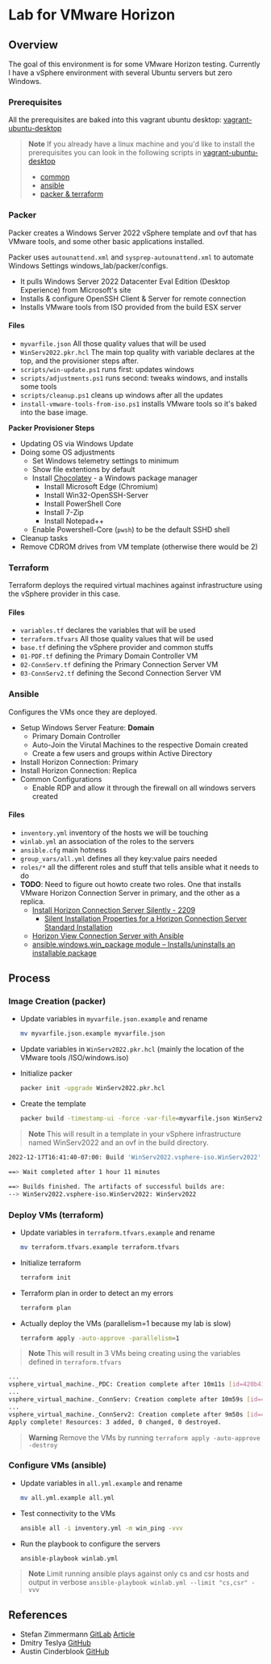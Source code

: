 # Lab for VMware Horizon

## **Overview**

The goal of this environment is for some VMware Horizon testing. Currently I have a vSphere environment with several Ubuntu servers but zero Windows.

### **Prerequisites**

All the prerequisites are baked into this vagrant ubuntu desktop: [vagrant-ubuntu-desktop](https://github.com/ntalekt/vagrant-ubuntu-desktop)

> **Note**
> If you already have a linux machine and you'd like to install the prerequisites you can look in the following scripts in [vagrant-ubuntu-desktop](https://github.com/ntalekt/vagrant-ubuntu-desktop)
> * [common](https://github.com/ntalekt/vagrant-ubuntu-desktop/blob/master/scripts/apt_update.sh)
> * [ansible](https://github.com/ntalekt/vagrant-ubuntu-desktop/blob/master/scripts/ansible.sh)
> * [packer & terraform](https://github.com/ntalekt/vagrant-ubuntu-desktop/blob/master/scripts/ansible.sh)

### **Packer**

Packer creates a Windows Server 2022 vSphere template and ovf that has VMware tools, and some other basic applications installed. 

Packer uses `autounattend.xml` and `sysprep-autounattend.xml` to automate Windows Settings windows_lab/packer/configs.

  * It pulls Windows Server 2022 Datacenter Eval Edition (Desktop Experience) from Microsoft's site
  * Installs & configure OpenSSH Client & Server for remote connection
  * Installs VMware tools from ISO provided from the build ESX server

#### **Files**

  * `myvarfile.json` All those quality values that will be used
  * `WinServ2022.pkr.hcl` The main top quality with variable declares at the top, and the provisioner steps after.
  * `scripts/win-update.ps1` runs first: updates windows
  * `scripts/adjustments.ps1` runs second: tweaks windows, and installs some tools
  * `scripts/cleanup.ps1` cleans up windows after all the updates
  * `install-vmware-tools-from-iso.ps1` installs VMware tools so it's baked into the base image.

**Packer Provisioner Steps**
* Updating OS via Windows Update
* Doing some OS adjustments
  * Set Windows telemetry settings to minimum
  * Show file extentions by default
  * Install [Chocolatey](https://chocolatey.org/) - a Windows package manager
    * Install Microsoft Edge (Chromium)
    * Install Win32-OpenSSH-Server
    * Install PowerShell Core
    * Install 7-Zip
    * Install Notepad++
  * Enable Powershell-Core (`pwsh`) to be the default SSHD shell
* Cleanup tasks
* Remove CDROM drives from VM template (otherwise there would be 2)

### **Terraform**

Terraform deploys the required virtual machines against infrastructure using the vSphere provider in this case.

#### **Files**

* `variables.tf` declares the variables that will be used
* `terraform.tfvars` All those quality values that will be used
* `base.tf` defining the vSphere provider and common stuffs
* `01-PDF.tf` defining the Primary Domain Controller VM
* `02-ConnServ.tf` defining the Primary Connection Server VM
* `03-ConnServ2.tf` defining the Second Connection Server VM

### **Ansible**

Configures the VMs once they are deployed. 

* Setup Windows Server Feature: **Domain**
  * Primary Domain Controller
  * Auto-Join the Virutal Machines to the respective Domain created
  * Create a few users and groups within Active Directory
* Install Horizon Connection: Primary
* Install Horizon Connection: Replica
* Common Configurations
  * Enable RDP and allow it through the firewall on all windows servers created

#### **Files**

* `inventory.yml` inventory of the hosts we will be touching
* `winlab.yml` an association of the roles to the servers
* `ansible.cfg` main hotness
* `group_vars/all.yml` defines all they key:value pairs needed
* `roles/*` all the different roles and stuff that tells ansible what it needs to do
* **TODO**: Need to figure out howto create two roles. One that installs VMware Horizon Connection Server in primary, and the other as a replica. 
  * [Install Horizon Connection Server Silently - 2209](https://docs.vmware.com/en/VMware-Horizon/2209/horizon-installation/GUID-3790D978-3D71-4D25-8A36-D8F2A9838B7C.html)
    * [Silent Installation Properties for a Horizon Connection Server Standard Installation](https://docs.vmware.com/en/VMware-Horizon/2209/horizon-installation/GUID-56F893BE-91D0-44CF-9C5B-26E28926C3F8.html)
  * [Horizon View Connection Server with Ansible](https://www.codecrusaders.nl/devops/ansible/horizon-view-connection-server-with-ansible/)
  * [ansible.windows.win_package module – Installs/uninstalls an installable package](https://docs.ansible.com/ansible/latest/collections/ansible/windows/win_package_module.html#examples)

## Process

### Image Creation (packer)

* Update variables in `myvarfile.json.example` and rename

    ```bash
    mv myvarfile.json.example myvarfile.json
    ```

* Update variables in `WinServ2022.pkr.hcl` (mainly the location of the VMware tools /ISO/windows.iso)

* Initialize packer

    ```bash
    packer init -upgrade WinServ2022.pkr.hcl
    ```

* Create the template

    ```bash
    packer build -timestamp-ui -force -var-file=myvarfile.json WinServ2022.pkr.hcl
    ```
> **Note**
> This will result in a template in your vSphere infrastructure named WinServ2022 and an ovf in the build directory.

```bash
2022-12-17T16:41:40-07:00: Build 'WinServ2022.vsphere-iso.WinServ2022' finished after 1 hour 11 minutes.

==> Wait completed after 1 hour 11 minutes

==> Builds finished. The artifacts of successful builds are:
--> WinServ2022.vsphere-iso.WinServ2022: WinServ2022
```

### Deploy VMs (terraform)

* Update variables in `terraform.tfvars.example` and rename

    ```bash
    mv terraform.tfvars.example terraform.tfvars
    ```

* Initialize terraform

    ```bash
    terraform init
    ```

* Terraform plan in order to detect an my errors

    ```bash
    terraform plan
    ```

* Actually deploy the VMs (parallelism=1 because my lab is slow)

    ```bash
    terraform apply -auto-approve -parallelism=1
    ```

> **Note**
> This will result in 3 VMs being creating using the variables defined in `terraform.tfvars`

```bash
...
vsphere_virtual_machine._PDC: Creation complete after 10m11s [id=420b41aa-e3fc-8ae7-19a2-537ba43fb62b]
...
vsphere_virtual_machine._ConnServ: Creation complete after 10m59s [id=420bf9b2-4ed7-a291-fe8f-df3a07d019ab]
...
vsphere_virtual_machine._ConnServ2: Creation complete after 9m50s [id=420baf8a-8b33-95d0-8720-b0efb2e56f1f]
Apply complete! Resources: 3 added, 0 changed, 0 destroyed.
```
> **Warning**
> Remove the VMs by running `terraform apply -auto-approve -destroy`

### Configure VMs (ansible)

* Update variables in `all.yml.example` and rename

    ```bash
    mv all.yml.example all.yml
    ```

* Test connectivity to the VMs

    ```bash
    ansible all -i inventory.yml -m win_ping -vvv
    ```

* Run the playbook to configure the servers

    ```bash
    ansible-playbook winlab.yml
    ```

> **Note**
> Limit running ansible plays against only cs and csr hosts and output in verbose `ansible-playbook winlab.yml --limit "cs,csr" -vvv`

## References
* Stefan Zimmermann [GitLab](https://gitlab.com/StefanZ8n/packer-ws2022) [Article](https://z8n.eu/2021/11/09/building-a-windows-server-2022-ova-with-packer/)
* Dmitry Teslya [GitHub](https://github.com/dteslya/win-iac-lab)
* Austin Cinderblook [GitHub](https://github.com/Cinderblook/tacklebox)